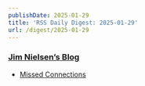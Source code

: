 ```yaml
---
publishDate: 2025-01-29
title: 'RSS Daily Digest: 2025-01-29'
url: /digest/2025-01-29
---
```


### [Jim Nielsen’s Blog](https://blog.jim-nielsen.com/)

  * [Missed Connections](https://blog.jim-nielsen.com/2025/missed-connections/)
  
